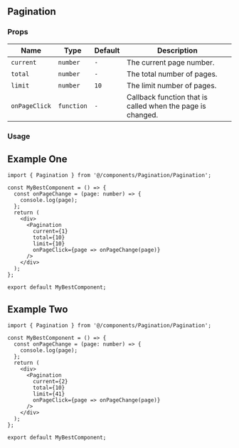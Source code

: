 ## Pagination

### Props

| Name          | Type       | Default | Description                                                |
| ------------- | ---------- | ------- | ---------------------------------------------------------- |
| `current`     | `number`   | `-`     | The current page number.                                   |
| `total`       | `number`   | `-`     | The total number of pages.                                 |
| `limit`       | `number`   | `10`    | The limit number of pages.                                 |
| `onPageClick` | `function` | `-`     | Callback function that is called when the page is changed. |

### Usage

## Example One

```tsx
import { Pagination } from '@/components/Pagination/Pagination';

const MyBestComponent = () => {
  const onPageChange = (page: number) => {
    console.log(page);
  };
  return (
    <div>
      <Pagination
        current={1}
        total={10}
        limit={10}
        onPageClick={page => onPageChange(page)}
      />
    </div>
  );
};

export default MyBestComponent;
```

## Example Two

```tsx
import { Pagination } from '@/components/Pagination/Pagination';

const MyBestComponent = () => {
  const onPageChange = (page: number) => {
    console.log(page);
  };
  return (
    <div>
      <Pagination
        current={2}
        total={10}
        limit={41}
        onPageClick={page => onPageChange(page)}
      />
    </div>
  );
};

export default MyBestComponent;
```
